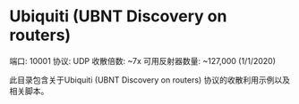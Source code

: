 # Ubiquiti (UBNT Discovery on routers)

端口: 10001
协议: UDP
收散倍数: ~7x
可用反射器数量: ~127,000 (1/1/2020)

此目录包含关于Ubiquiti (UBNT Discovery on routers) 协议的收散利用示例以及相关脚本。
